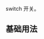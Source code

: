 switch 开关。

## 基础用法

<Example class="switch-demo" :code="SwitchBase" />

<script setup lang="ts">
import * as SwitchBase from '~src/example/switch/base.vue'
</script>
